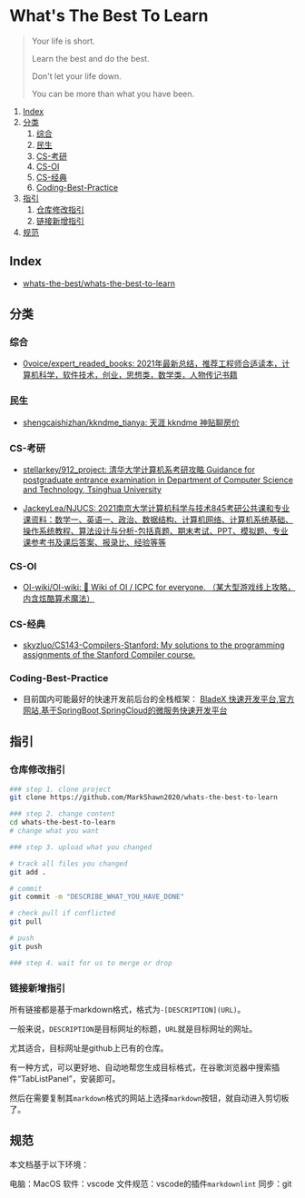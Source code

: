 # What's The Best To Learn

> Your life is short.
>
> Learn the best and do the best.
>
> Don't let your life down.
>
> You can be more than what you have been.

1. [Index](#index)
2. [分类](#分类)
    1. [综合](#综合)
    2. [民生](#民生)
    3. [CS-考研](#cs-考研)
    4. [CS-OI](#cs-oi)
    5. [CS-经典](#cs-经典)
    6. [Coding-Best-Practice](#coding-best-practice)
3. [指引](#指引)
    1. [仓库修改指引](#仓库修改指引)
    2. [链接新增指引](#链接新增指引)
4. [规范](#规范)

## Index

- [whats-the-best/whats-the-best-to-learn](https://github.com/whats-the-best/whats-the-best-to-learn)

## 分类

### 综合

- [0voice/expert_readed_books: 2021年最新总结，推荐工程师合适读本，计算机科学，软件技术，创业，思想类，数学类，人物传记书籍](https://github.com/0voice/expert_readed_books)

### 民生

- [shengcaishizhan/kkndme_tianya: 天涯 kkndme 神贴聊房价](https://github.com/shengcaishizhan/kkndme_tianya)

### CS-考研

- [stellarkey/912_project: 清华大学计算机系考研攻略 Guidance for postgraduate entrance examination in Department of Computer Science and Technology, Tsinghua University](https://github.com/stellarkey/912_project)

- [JackeyLea/NJUCS: 2021南京大学计算机科学与技术845考研公共课和专业课资料：数学一、英语一、政治、数据结构、计算机网络、计算机系统基础、操作系统教程、算法设计与分析-包括真题、期末考试、PPT、模拟题、专业课参考书及课后答案、报录比、经验等等](https://github.com/JackeyLea/NJUCS)

### CS-OI

- [OI-wiki/OI-wiki: :star2: Wiki of OI / ICPC for everyone. （某大型游戏线上攻略，内含炫酷算术魔法）](https://github.com/OI-wiki/OI-wiki)

### CS-经典

- [skyzluo/CS143-Compilers-Stanford: My solutions to the programming assignments of the Stanford Compiler course.](https://github.com/skyzluo/CS143-Compilers-Stanford)

### Coding-Best-Practice

- 目前国内可能最好的快速开发前后台的全栈框架： [BladeX 快速开发平台,官方网站,基于SpringBoot,SpringCloud的微服务快速开发平台](https://bladex.vip/#/)

## 指引

### 仓库修改指引

```sh
### step 1. clone project
git clone https://github.com/MarkShawn2020/whats-the-best-to-learn

### step 2. change content
cd whats-the-best-to-learn
# change what you want

### step 3. upload what you changed

# track all files you changed
git add .

# commit 
git commit -m "DESCRIBE_WHAT_YOU_HAVE_DONE"

# check pull if conflicted
git pull

# push
git push

### step 4. wait for us to merge or drop
```

### 链接新增指引

所有链接都是基于markdown格式，格式为`-[DESCRIPTION](URL)`。

一般来说，`DESCRIPTION`是目标网址的标题，`URL`就是目标网址的网址。

尤其适合，目标网址是github上已有的仓库。

有一种方式，可以更好地、自动地帮您生成目标格式，在谷歌浏览器中搜索插件“TabListPanel”，安装即可。

然后在需要复制其`markdown`格式的网站上选择`markdown`按钮，就自动进入剪切板了。

## 规范

本文档基于以下环境：

电脑：MacOS
软件：vscode
文件规范：vscode的插件`markdownlint`
同步：git
